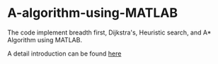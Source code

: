 # A-algorithm-using-MATLAB
The code implement breadth first, Dijkstra's, Heuristic search, and A* Algorithm using MATLAB.

A detail introduction can be found [here](https://juuhuu.github.io/post/astar/)
